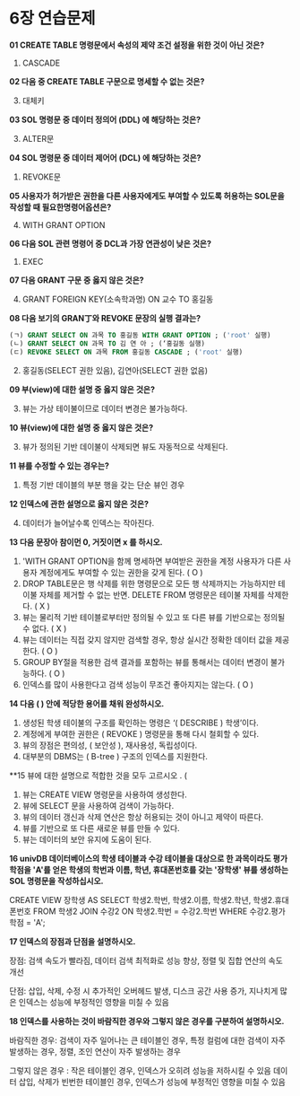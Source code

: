 # 6장 연습문제

**01 CREATE TABLE 명령문에서 속성의 제약 조건 설정을 위한 것이 아닌 것은?**

1. CASCADE

**02 다음 중 CREATE TABLE 구문으로 명세할 수 없는 것은?**

3. 대체키

**03 SOL 명령문 중 데이터 정의어 (DDL) 에 해당하는 것은?**

3. ALTER문

**04 SOL 명령문 중 데이터 제어어 (DCL) 에 해당하는 것은?**

1. REVOKE문

**05 사용자가 허가받은 권한을 다른 사용자에게도 부여할 수 있도록 허용하는 SOL문을 작성할 때 필요한명령어옵션은?**

4. WITH GRANT OPTION

**06 다음 SOL 관련 명령어 중 DCL과 가장 연관성이 낮은 것은?**

1. EXEC

**07 다음 GRANT 구문 중 옳지 않은 것은?**

4. GRANT FOREIGN KEY(소속학과명) ON 교수 TO 홍길동

**08 다음 보기의 GRAN丁와 REVOKE 문장의 실행 결과는?**

```sql
(ㄱ) GRANT SELECT ON 과목 TO 홍길동 WITH GRANT OPTION ; ('root' 실행)
(ㄴ) GRANT SELECT ON 과목 TO 김 연 아 ; (‘홍길동 실행)
(ㄷ) REVOKE SELECT ON 과목 FROM 홍길동 CASCADE ; ('root' 실행)
```

2. 홍길동(SELECT 권한 있음), 김연아(SELECT 권한 없음)

**09 부(view)에 대한 설명 중 옳지 않은 것은?**

3. 뷰는 가상 테이불이므로 데이터 변경은 불가능하다.

**10 뷰(view)에 대한 설명 중 옳지 않은 것은?**

3. 뷰가 정의된 기반 데이불이 삭제되면 뷰도 자동적으로 삭제된다.

**11 뷰를 수정할 수 있는 경우는?**

1. 특정 기반 데이블의 부분 행을 갖는 단순 뷰인 경우

**12 인덱스에 관한 설명으로 옳지 않은 것은?**

4. 데이터가 늘어날수록 인덱스는 작아진다.

**13 다음 문장아 참이먼 0, 거짓이면 x 를 하시오.**

1. 'WITH GRANT OPTION을 함께 명세하면 부여받은 권한을 계정 사용자가 다른 사용자 계정에게도 부여할 수 있는 권한을 갖게 된다. ( O )
2. DROP TABLE문은 행 삭제를 위한 명령문으로 모든 행 삭제까지는 가능하지만 테이불 자체를 제거할 수 없는 반면. DELETE FROM 명령문은 테이불 자체를 삭제한다. ( X )
3. 뷰는 물리적 기반 테이블로부터만 정의될 수 있고 또 다른 뷰를 기반으로는 정의될 수 없다. ( X )
4. 뷰는 데이터는 직접 갖지 않지만 검색할 경우, 항상 실시간 정확한 데이터 값을 제공한다. ( O )
5. GROUP BY절을 적용한 검색 결과를 포함하는 뷰를 통해서는 데이터 변경이 불가능하다. ( O )
6. 인덱스를 많이 사용한다고 검색 성능이 무조건 좋아지지는 않는다. ( O )

**14 다음 ( ) 안에 적당한 용어를 채워 완성하시오.**

1. 생성된 학생 테이불의 구조를 확인하는 명령은 ‘( DESCRIBE ) 학생’이다.
2. 계정에게 부여한 권한은 ( REVOKE ) 명령문을 통해 다시 철회할 수 있다.
3. 뷰의 장점은 편의성, ( 보안성 ), 재사용성, 독립성이다.
4. 대부분의 DBMS는 ( B-tree ) 구조의 인덱스를 지원한다.

**15 뷰에 대한 설명으로 적합한 것을 모두 고르시오 . (

1. 뷰는 CREATE VIEW 명령문을 사용하여 생성한다.
3. 뷰에 SELECT 문을 사용하여 검색이 가능하다.
6. 뷰의 데이터 갱신과 삭제 연산은 항상 허용되는 것이 아니고 제약이 따른다.
7. 뷰를 기반으로 또 다른 새로운 뷰를 만들 수 있다.
8. 뷰는 데이터의 보안 유지에 도움이 된다.

**16 univDB 데이터베이스의 학생 테이블과 수강 테이블을 대상으로 한 과목이라도 평가학점을 'A'를 얻은 학생의 학번과 이름, 학년, 휴대폰번호를 갖는 '장학생' 뷰를 생성하는 SOL 명령문을 작성하십시오.**

CREATE VIEW 장학생 AS
SELECT 학생2.학번, 학생2.이름, 학생2.학년, 학생2.휴대폰번호
FROM 학생2
JOIN 수강2 ON 학생2.학번 = 수강2.학번
WHERE 수강2.평가학점 = 'A';

**17 인덱스의 장점과 단점을 설명하시오.**

장점: 검색 속도가 빨라짐, 데이터 검색 최적화로 성능 향상, 정렬 및 집합 연산의 속도 개선

단점: 삽입, 삭제, 수정 시 추가적인 오버헤드 발생, 디스크 공간 사용 증가, 지나치게 많은 인덱스는 성능에 부정적인 영향을 미칠 수 있음

**18 인덱스를 사용하는 것이 바람직한 경우와 그렇지 않은 경우를 구분하여 설명하시오.**

바람직한 경우: 검색이 자주 일어나는 큰 테이블인 경우, 특정 컬럼에 대한 검색이 자주 발생하는 경우, 정렬, 조인 연산이 자주 발생하는 경우

그렇지 않은 경우 : 작은 테이블인 경우, 인덱스가 오히려 성능을 저하시킬 수 있음 
데이터 삽입, 삭제가 빈번한 테이블인 경우, 인덱스가 성능에 부정적인 영향을 미칠 수 있음

